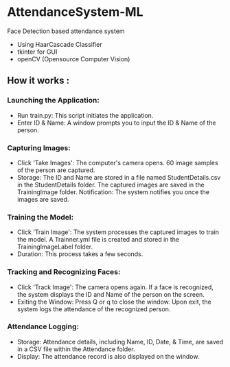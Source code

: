 # AttendanceSystem-ML

Face Detection based attendance system
- Using HaarCascade Classifier
- tkinter for GUI
- openCV (Opensource Computer Vision)
## How it works :

### Launching the Application:

- Run train.py: This script initiates the application.
- Enter ID & Name: A window prompts you to input the ID & Name of the person.

### Capturing Images:

- Click 'Take Images':
The computer's camera opens.
60 image samples of the person are captured.
- Storage:
The ID and Name are stored in a file named StudentDetails.csv in the StudentDetails folder.
The captured images are saved in the TrainingImage folder.
Notification: The system notifies you once the images are saved.

### Training the Model:

- Click 'Train Image':
The system processes the captured images to train the model.
A Trainner.yml file is created and stored in the TrainingImageLabel folder.
- Duration: This process takes a few seconds.

### Tracking and Recognizing Faces:

- Click 'Track Image':
The camera opens again.
If a face is recognized, the system displays the ID and Name of the person on the screen.
- Exiting the Window:
Press Q or q to close the window.
Upon exit, the system logs the attendance of the recognized person.

### Attendance Logging:

- Storage: Attendance details, including Name, ID, Date, & Time, are saved in a CSV file within the Attendance folder.
- Display: The attendance record is also displayed on the window.



















